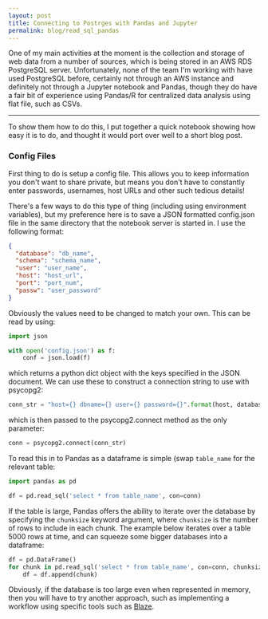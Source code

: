 ```yaml
---
layout: post
title: Connecting to Postrges with Pandas and Jupyter
permalink: blog/read_sql_pandas
---
```


One of my main activities at the moment is the collection and storage of web data from a number of sources, which is being stored in an AWS RDS PostgreSQL server. Unfortunately, none of the team I'm working with have used PostgreSQL before, certainly not through an AWS instance and definitely not through a Jupyter notebook and Pandas, though they do have a fair bit of experience using Pandas/R for centralized data analysis using flat file, such as CSVs.

-----
<!--more-->

To show them how to do this, I put together a quick notebook showing how easy it is to do, and thought it would port over well to a short blog post.

### Config Files
First thing to do is setup a config file. This allows you to keep information you don't want to share private, but means you don't have to constantly enter passwords, usernames, host URLs and other such tedious details!

There's a few ways to do this type of thing (including using environment variables), but my preference here is to save a JSON formatted config.json file in the same directory that the notebook server is started in. I use the following format:

``` json
{
  "database": "db_name",
  "schema": "schema_name",
  "user": "user_name",
  "host": "host_url",
  "port": "port_num",
  "passw": "user_password"
}
```

Obviously the values need to be changed to match your own. This can be read by using:

``` python
import json

with open('config.json') as f:
    conf = json.load(f)
```


which returns a python dict object with the keys specified in the JSON document. We can use these to construct a connection string to use with psycopg2:

``` python
conn_str = "host={} dbname={} user={} password={}".format(host, database, user, passw)
```

which is then passed to the psycopg2.connect method as the only parameter:

``` python
conn = psycopg2.connect(conn_str)
```

To read this in to Pandas as a dataframe is simple (swap `table_name` for the relevant table:

``` python
import pandas as pd

df = pd.read_sql('select * from table_name', con=conn)
```

If the table is large, Pandas offers the ability to iterate over the database by specifying the `chunksize` keyword argument, where `chunksize` is the number of rows to include in each chunk. The example below iterates over a table 5000 rows at time, and can squeeze some bigger databases into a dataframe:

```python
df = pd.DataFrame()
for chunk in pd.read_sql('select * from table_name', con=conn, chunksize=5000):
    df = df.append(chunk)
```

Obviously, if the database is too large even when represented in memory, then you will have to try another approach, such as implementing a workflow using specific tools such as [Blaze](http://blaze.pydata.org/pages/overview/).

